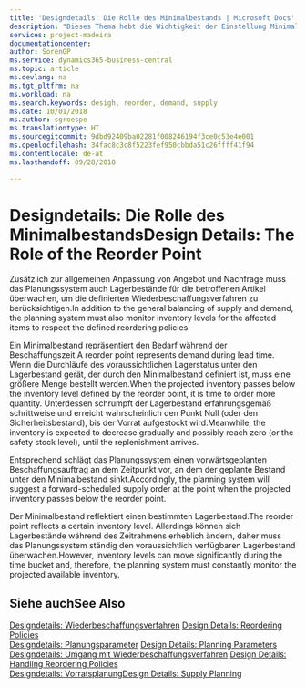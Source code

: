 ```yaml
---
title: 'Designdetails: Die Rolle des Minimalbestands | Microsoft Docs'
description: "Dieses Thema hebt die Wichtigkeit der Einstellung Minimalbed hervor, damit Sie wissen, wann Sie den Bestand erneuern müssen."
services: project-madeira
documentationcenter: 
author: SorenGP
ms.service: dynamics365-business-central
ms.topic: article
ms.devlang: na
ms.tgt_pltfrm: na
ms.workload: na
ms.search.keywords: desigh, reorder, demand, supply
ms.date: 10/01/2018
ms.author: sgroespe
ms.translationtype: HT
ms.sourcegitcommit: 9dbd92409ba02281f008246194f3ce0c53e4e001
ms.openlocfilehash: 34fac8c3c8f5223fef950cbbda51c26ffff41f94
ms.contentlocale: de-at
ms.lasthandoff: 09/28/2018

---
```

# <a name="design-details-the-role-of-the-reorder-point"></a><span data-ttu-id="89df3-103">Designdetails: Die Rolle des Minimalbestands</span><span class="sxs-lookup"><span data-stu-id="89df3-103">Design Details: The Role of the Reorder Point</span></span>
<span data-ttu-id="89df3-104">Zusätzlich zur allgemeinen Anpassung von Angebot und Nachfrage muss das Planungssystem auch Lagerbestände für die betroffenen Artikel überwachen, um die definierten Wiederbeschaffungsverfahren zu berücksichtigen.</span><span class="sxs-lookup"><span data-stu-id="89df3-104">In addition to the general balancing of supply and demand, the planning system must also monitor inventory levels for the affected items to respect the defined reordering policies.</span></span>  
  
<span data-ttu-id="89df3-105">Ein Minimalbestand repräsentiert den Bedarf während der Beschaffungszeit.</span><span class="sxs-lookup"><span data-stu-id="89df3-105">A reorder point represents demand during lead time.</span></span> <span data-ttu-id="89df3-106">Wenn die Durchläufe des voraussichtlichen Lagerstatus unter den Lagerbestand gerät, der durch den Minimalbestand definiert ist, muss eine größere Menge bestellt werden.</span><span class="sxs-lookup"><span data-stu-id="89df3-106">When the projected inventory passes below the inventory level defined by the reorder point, it is time to order more quantity.</span></span> <span data-ttu-id="89df3-107">Unterdessen schrumpft der Lagerbestand erfahrungsgemäß schrittweise und erreicht wahrscheinlich den Punkt Null (oder den Sicherheitsbestand), bis der Vorrat aufgestockt wird.</span><span class="sxs-lookup"><span data-stu-id="89df3-107">Meanwhile, the inventory is expected to decrease gradually and possibly reach zero (or the safety stock level), until the replenishment arrives.</span></span>  
  
<span data-ttu-id="89df3-108">Entsprechend schlägt das Planungssystem einen vorwärtsgeplanten Beschaffungsauftrag an dem Zeitpunkt vor, an dem der geplante Bestand unter den Minimalbestand sinkt.</span><span class="sxs-lookup"><span data-stu-id="89df3-108">Accordingly, the planning system will suggest a forward-scheduled supply order at the point when the projected inventory passes below the reorder point.</span></span>  
  
<span data-ttu-id="89df3-109">Der Minimalbestand reflektiert einen bestimmten Lagerbestand.</span><span class="sxs-lookup"><span data-stu-id="89df3-109">The reorder point reflects a certain inventory level.</span></span> <span data-ttu-id="89df3-110">Allerdings können sich Lagerbestände während des Zeitrahmens erheblich ändern, daher muss das Planungssystem ständig den voraussichtlich verfügbaren Lagerbestand überwachen.</span><span class="sxs-lookup"><span data-stu-id="89df3-110">However, inventory levels can move significantly during the time bucket and, therefore, the planning system must constantly monitor the projected available inventory.</span></span>  
  
## <a name="see-also"></a><span data-ttu-id="89df3-111">Siehe auch</span><span class="sxs-lookup"><span data-stu-id="89df3-111">See Also</span></span>  
<span data-ttu-id="89df3-112">[Designdetails: Wiederbeschaffungsverfahren](design-details-reordering-policies.md) </span><span class="sxs-lookup"><span data-stu-id="89df3-112">[Design Details: Reordering Policies](design-details-reordering-policies.md) </span></span>  
<span data-ttu-id="89df3-113">[Designdetails: Planungsparameter](design-details-planning-parameters.md) </span><span class="sxs-lookup"><span data-stu-id="89df3-113">[Design Details: Planning Parameters](design-details-planning-parameters.md) </span></span>  
<span data-ttu-id="89df3-114">[Designdetails: Umgang mit Wiederbeschaffungsverfahren](design-details-handling-reordering-policies.md) </span><span class="sxs-lookup"><span data-stu-id="89df3-114">[Design Details: Handling Reordering Policies](design-details-handling-reordering-policies.md) </span></span>  
[<span data-ttu-id="89df3-115">Designdetails: Vorratsplanung</span><span class="sxs-lookup"><span data-stu-id="89df3-115">Design Details: Supply Planning</span></span>](design-details-supply-planning.md)
